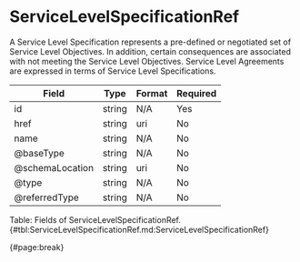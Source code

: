 <!--
    ATTENTION: This file was generated via gradle!
               Do NOT manually edit this file! Any such changes will be overwritten!
-->

# ServiceLevelSpecificationRef

A Service Level Specification represents a pre-defined or negotiated set of Service Level 
Objectives.
In addition, certain consequences are associated with not meeting the Service Level 
Objectives.
Service Level Agreements are expressed in terms of Service Level Specifications.

| Field | Type | Format | Required |
| ------- | ------- | ------- | --- |
| id | string | N/A | Yes |
| href | string | uri | No |
| name | string | N/A | No |
| @baseType | string | N/A | No |
| @schemaLocation | string | uri | No |
| @type | string | N/A | No |
| @referredType | string | N/A | No |

Table: Fields of ServiceLevelSpecificationRef. {#tbl:ServiceLevelSpecificationRef.md:ServiceLevelSpecificationRef}

{#page:break}
